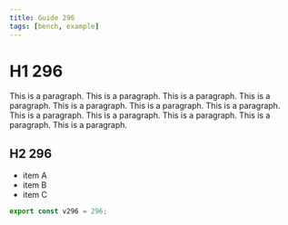 ```yaml
---
title: Guide 296
tags: [bench, example]
---
```


# H1 296

This is a paragraph. This is a paragraph. This is a paragraph. This is a paragraph. This is a paragraph. This is a paragraph. This is a paragraph. This is a paragraph. This is a paragraph. This is a paragraph. This is a paragraph. This is a paragraph. 

## H2 296

- item A
- item B
- item C

```ts
export const v296 = 296;
```